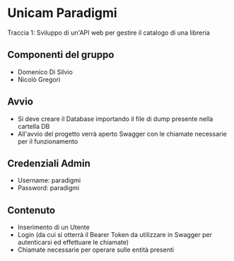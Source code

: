 # Unicam Paradigmi
Traccia 1: Sviluppo di un'API web per gestire il catalogo di una libreria

## Componenti del gruppo
- Domenico Di Silvio
- Nicolò Gregori

## Avvio
- Si deve creare il Database importando il file di dump presente nella cartella DB
- All'avvio del progetto verrà aperto Swagger con le chiamate necessarie per il funzionamento

## Credenziali Admin
- Username: paradigmi
- Password: paradigmi

## Contenuto
- Inserimento di un Utente
- Login (da cui si otterrà il Bearer Token da utilizzare in Swagger per autenticarsi ed effettuare le chiamate)
- Chiamate necessarie per operare sulle entità presenti 
  
